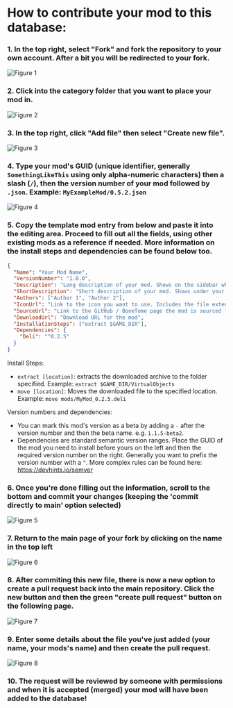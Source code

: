 # How to contribute your mod to this database:

### 1. In the top right, select "Fork" and fork the repository to your own account. After a bit you will be redirected to your fork.

![Figure 1](https://i.imgur.com/mAirFMb.png)

### 2. Click into the category folder that you want to place your mod in.

![Figure 2](https://i.imgur.com/MPN53rv.png)

### 3. In the top right, click "Add file" then select "Create new file".

![Figure 3](https://i.imgur.com/CFX5QYm.png)

### 4. Type your mod's GUID (unique identifier, generally `SomethingLikeThis` using only alpha-numeric characters) then a slash (`/`), then the version number of your mod followed by `.json`. Example: `MyExampleMod/0.5.2.json`

![Figure 4](https://i.imgur.com/9drVvYu.png)

### 5. Copy the template mod entry from below and paste it into the editing area. Proceed to fill out all the fields, using other existing mods as a reference if needed. More information on the install steps and dependencies can be found below too.

```JSON
{
  "Name": "Your Mod Name",
  "VersionNumber": "1.0.0",
  "Description": "Long description of your mod. Shows on the sidebar when this mod is selected",
  "ShortDescription": "Short description of your mod. Shows under your mod's name in the mod list.",
  "Authors": ["Author 1", "Author 2"],
  "IconUrl": "Link to the icon you want to use. Includes the file extension",
  "SourceUrl": "Link to the GitHub / BoneTome page the mod is sourced from",
  "DownloadUrl": "Download URL for the mod",
  "InstallationSteps": ["extract $GAME_DIR"],
  "Dependencies": {
    "Deli": "^0.2.5"
  }
}

```

Install Steps:
* `extract [location]`: extracts the downloaded archive to the folder specified. Example: `extract $GAME_DIR/VirtualObjects`
* `move [location]`: Moves the downloaded file to the specified location. Example: `move mods/MyMod_0.2.5.deli`

Version numbers and dependencies:
* You can mark this mod's version as a beta by adding a `-` after the version number and then the beta name. e.g. `1.1.5-beta2`.
* Dependencies are standard semantic version ranges. Place the GUID of the mod you need to install before yours on the left and then the required version number on the right.
Generally you want to prefix the version number with a `^`.
More complex rules can be found here: https://devhints.io/semver

### 6. Once you're done filling out the information, scroll to the bottom and commit your changes (keeping the 'commit directly to main' option selected)

![Figure 5](https://i.imgur.com/ST08ThJ.png)

### 7. Return to the main page of your fork by clicking on the name in the top left

![Figure 6](https://i.imgur.com/GA1wIi1.png)

### 8. After commiting this new file, there is now a new option to create a pull request back into the main repository. Click the new button and then the green "create pull request" button on the following page.

![Figure 7](https://i.imgur.com/Nx22QGv.png)

### 9. Enter some details about the file you've just added (your name, your mods's name) and then create the pull request.

![Figure 8](https://i.imgur.com/tD9hG7q.png)

### 10. The request will be reviewed by someone with permissions and when it is accepted (merged) your mod will have been added to the database!
